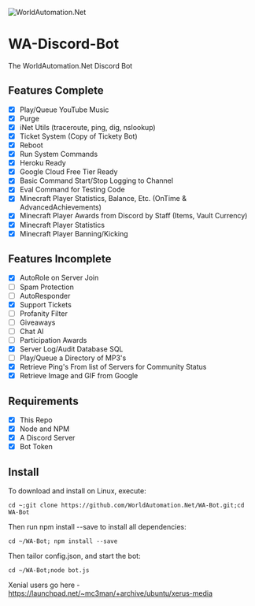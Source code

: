 ![WorldAutomation.Net](https://i1.wp.com/www.worldautomation.net/wp-content/uploads/2018/11/web.png?w=100&ssl=1)
# WA-Discord-Bot
The WorldAutomation.Net Discord Bot

## Features Complete
- [x] Play/Queue YouTube Music
- [x] Purge
- [x] iNet Utils (traceroute, ping, dig, nslookup)
- [x] Ticket System (Copy of Tickety Bot)
- [x] Reboot
- [x] Run System Commands
- [x] Heroku Ready
- [x] Google Cloud Free Tier Ready
- [x] Basic Command Start/Stop Logging to Channel
- [x] Eval Command for Testing Code
- [x] Minecraft Player Statistics, Balance, Etc. (OnTime & AdvancedAchievements)
- [x] Minecraft Player Awards from Discord by Staff (Items, Vault Currency)
- [x] Minecraft Player Statistics
- [x] Minecraft Player Banning/Kicking

## Features Incomplete
- [x] AutoRole on Server Join
- [ ] Spam Protection
- [ ] AutoResponder
- [x] Support Tickets
- [ ] Profanity Filter
- [ ] Giveaways
- [ ] Chat AI
- [ ] Participation Awards
- [x] Server Log/Audit Database SQL
- [ ] Play/Queue a Directory of MP3's
- [x] Retrieve Ping's From list of Servers for Community Status
- [x] Retrieve Image and GIF from Google

## Requirements
- [x] This Repo
- [x] Node and NPM
- [x] A Discord Server
- [x] Bot Token

## Install
To download and install on Linux, execute:
```
cd ~;git clone https://github.com/WorldAutomation.Net/WA-Bot.git;cd WA-Bot
```
Then run npm install --save to install all dependencies:
```
cd ~/WA-Bot; npm install --save
```
Then tailor config.json, and start the bot:
```
cd ~/WA-Bot;node bot.js
```

Xenial users go here - https://launchpad.net/~mc3man/+archive/ubuntu/xerus-media
